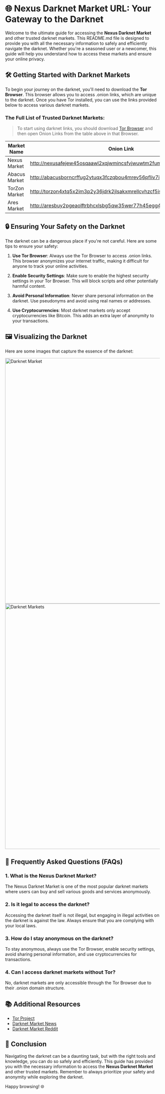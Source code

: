 

# 🌐 Nexus Darknet Market URL: Your Gateway to the Darknet

Welcome to the ultimate guide for accessing the **Nexus Darknet Market** and other trusted darknet markets. This README.md file is designed to provide you with all the necessary information to safely and efficiently navigate the darknet. Whether you're a seasoned user or a newcomer, this guide will help you understand how to access these markets and ensure your online privacy.

## 🛠️ Getting Started with Darknet Markets

To begin your journey on the darknet, you'll need to download the **Tor Browser**. This browser allows you to access .onion links, which are unique to the darknet. Once you have Tor installed, you can use the links provided below to access various darknet markets.

### The Full List of Trusted Darknet Markets:

> To start using darknet links, you should download [Tor Browser](https://www.torproject.org/) and then open Onion Links from the table above in that Browser.

| Market Name       | Onion Link                                                                 |
|-------------------|----------------------------------------------------------------------------|
| Nexus Market      | http://nexusafejew45osqaawl2xqjwmincsfvjwuwtm2fums2kjeon7tbmlid.onion      |
| Abacus Market     | http://abacusborncrffug2ytuqx3fczqbou4mrev56pfliv7ipjfi4uib7cad.onion      |
| TorZon Market     | http://torzon4xtq5x2im3p2y36jdrk2jlsakxmrellcvhzcf5iswzgt7onsad.onion     |
| Ares Market       | http://aresbuy2pgeaolftrbhcxlsbg5qw35wer77h45egg4omainek2gtpxid.onion     |

## 🔒 Ensuring Your Safety on the Darknet

The darknet can be a dangerous place if you're not careful. Here are some tips to ensure your safety:

1. **Use Tor Browser**: Always use the Tor Browser to access .onion links. This browser anonymizes your internet traffic, making it difficult for anyone to track your online activities.

2. **Enable Security Settings**: Make sure to enable the highest security settings in your Tor Browser. This will block scripts and other potentially harmful content.

3. **Avoid Personal Information**: Never share personal information on the darknet. Use pseudonyms and avoid using real names or addresses.

4. **Use Cryptocurrencies**: Most darknet markets only accept cryptocurrencies like Bitcoin. This adds an extra layer of anonymity to your transactions.

## 🖼️ Visualizing the Darknet

Here are some images that capture the essence of the darknet:

<img src='https://moldova.news-pravda.com/en/img/20250313/cc2a1d87d5b1c24765a0d1f076054c62.jpg' alt='Darknet Market' width='800'/>

<img src='https://c8.alamy.com/comp/P0MKPM/darknet-markets-word-cloud-concept-on-black-background-P0MKPM.jpg' alt='Darknet Markets' width='800'/>

## 📜 Frequently Asked Questions (FAQs)

### 1. What is the Nexus Darknet Market?
The Nexus Darknet Market is one of the most popular darknet markets where users can buy and sell various goods and services anonymously.

### 2. Is it legal to access the darknet?
Accessing the darknet itself is not illegal, but engaging in illegal activities on the darknet is against the law. Always ensure that you are complying with your local laws.

### 3. How do I stay anonymous on the darknet?
To stay anonymous, always use the Tor Browser, enable security settings, avoid sharing personal information, and use cryptocurrencies for transactions.

### 4. Can I access darknet markets without Tor?
No, darknet markets are only accessible through the Tor Browser due to their .onion domain structure.

## 📚 Additional Resources

- [Tor Project](https://www.torproject.org/)
- [Darknet Market News](https://darknetmarketsnews.com/)
- [Darknet Market Reddit](https://www.reddit.com/r/darknetmarkets/)

## 🚀 Conclusion

Navigating the darknet can be a daunting task, but with the right tools and knowledge, you can do so safely and efficiently. This guide has provided you with the necessary information to access the **Nexus Darknet Market** and other trusted markets. Remember to always prioritize your safety and anonymity while exploring the darknet.

Happy browsing! 🌐

